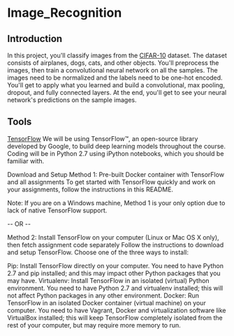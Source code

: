 # Image_Recognition

## Introduction
In this project, you'll classify images from the [CIFAR-10](https://www.cs.toronto.edu/~kriz/cifar.html) dataset. The dataset consists of airplanes, dogs, cats, and other objects. You'll preprocess the images, then train a convolutional neural network on all the samples. The images need to be normalized and the labels need to be one-hot encoded. You'll get to apply what you learned and build a convolutional, max pooling, dropout, and fully connected layers. At the end, you'll get to see your neural network's predictions on the sample images.

## Tools
[TensorFlow](https://www.tensorflow.org)
We will be using TensorFlow™, an open-source library developed by Google, to build deep learning models throughout the course. Coding will be in Python 2.7 using iPython notebooks, which you should be familiar with.

Download and Setup
Method 1: Pre-built Docker container with TensorFlow and all assignments
To get started with TensorFlow quickly and work on your assignments, follow the instructions in this README.

Note: If you are on a Windows machine, Method 1 is your only option due to lack of native TensorFlow support.

-- OR --

Method 2: Install TensorFlow on your computer (Linux or Mac OS X only), then fetch assignment code separately
Follow the instructions to download and setup TensorFlow. Choose one of the three ways to install:

Pip: Install TensorFlow directly on your computer. You need to have Python 2.7 and pip installed; and this may impact other Python packages that you may have.
Virtualenv: Install TensorFlow in an isolated (virtual) Python environment. You need to have Python 2.7 and virtualenv installed; this will not affect Python packages in any other environment.
Docker: Run TensorFlow in an isolated Docker container (virtual machine) on your computer. You need to have Vagrant, Docker and virtualization software like VirtualBox installed; this will keep TensorFlow completely isolated from the rest of your computer, but may require more memory to run.
